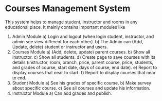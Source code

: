 # Courses Management System
This system helps to manage student, instructor and rooms in any educational place. It mainly contains important modules like
1. Admin Module
a) Login and logout (when login student, instructor, and admin see view different for
each other).
b) The Admin can (Add, Update, delete) student or instructor and users.
2. Courses Module
a) (Add, delete, update) parent courses.
b) Show all Instructor.
c) Show all students.
d) Create page to save courses with its details (instructor, room, branch, price, parent
course, price, students, and grades of course, start date, days of course, end date).
e) Report to display courses that near to start.
f) Report to display courses that near to end.
3. Student Module
a) See his grades of specific course.
b) Make survey about specific course.
c) See all courses and update his information.
4. Instructor Module
a) Can add grades and publish.
